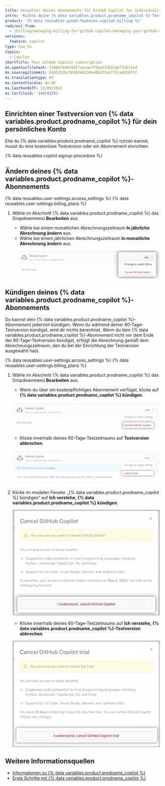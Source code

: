 ```yaml
---
title: Verwalten deines Abonnements für GitHub Copilot for Individuals
intro: 'Richte deine {% data variables.product.prodname_copilot %}-Testversion für dein persönliches Konto ein, und verwalte dein Abonnement.'
product: '{% data reusables.gated-features.copilot-billing %}'
redirect_from:
  - /billing/managing-billing-for-github-copilot/managing-your-github-copilot-subscription
versions:
  feature: copilot
type: how_to
topics:
  - Copilot
shortTitle: Your GitHub Copilot subscription
ms.openlocfilehash: 1f8b6f9581925faacae7f5ba5f2653ab713617ed
ms.sourcegitcommit: 6185352bc563024d22dee0b257e2775cadd5b797
ms.translationtype: HT
ms.contentlocale: de-DE
ms.lasthandoff: 12/09/2022
ms.locfileid: '148193291'
---
```

## Einrichten einer Testversion von {% data variables.product.prodname_copilot %} für dein persönliches Konto

Ehe du {% data variables.product.prodname_copilot %} nutzen kannst, musst du eine kostenlose Testversion oder ein Abonnement einrichten.

{% data reusables.copilot.signup-procedure %}

## Ändern deines {% data variables.product.prodname_copilot %}-Abonnements

{% data reusables.user-settings.access_settings %} {% data reusables.user-settings.billing_plans %}
1. Wähle im Abschnitt {% data variables.product.prodname_copilot %} das Dropdownmenü **Bearbeiten** aus.
   - Wähle bei einem monatlichen Abrechnungszeitraum **In jährliche Abrechnung ändern** aus.
   - Wähle bei einem jährlichen Abrechnungszeitraum **In monatliche Abrechnung ändern** aus.

   ![Screenshot: {% data variables.product.prodname_copilot %}-Abschnitt auf der Abrechnungsseite mit hervorgehobenem Dropdownmenü „Bearbeiten“](/assets/images/help/copilot/copilot-settings-edit-dropdown.png)
   

## Kündigen deines {% data variables.product.prodname_copilot %}-Abonnements

Du kannst dein {% data variables.product.prodname_copilot %}-Abonnement jederzeit kündigen. Wenn du während deiner 60-Tage-Testversion kündigst, wird dir nichts berechnet. Wenn du dein {% data variables.product.prodname_copilot %}-Abonnement nicht vor dem Ende der 60-Tage-Testversion kündigst, erfolgt die Abrechnung gemäß dem Abrechnungszeitraum, den du bei der Einrichtung der Testversion ausgewählt hast.

{% data reusables.user-settings.access_settings %} {% data reusables.user-settings.billing_plans %}
1. Wähle im Abschnitt {% data variables.product.prodname_copilot %} das Dropdownmenü **Bearbeiten** aus.
   - Wenn du über ein kostenpflichtiges Abonnement verfügst, klicke auf **{% data variables.product.prodname_copilot %} kündigen**.
   
   ![Screenshot: {% data variables.product.prodname_copilot %}-Abschnitt auf der Abrechnungsseite mit hervorgehobener Option „{% data variables.product.prodname_copilot %} kündigen“](/assets/images/help/copilot/copilot-billing-edit-dropdown.png)

   - Klicke innerhalb deines 60-Tage-Testzeitraums auf **Testversion abbrechen**.
   
   ![Screenshot: {% data variables.product.prodname_copilot %}-Abschnitt auf der Abrechnungsseite mit hervorgehobener Option „Testversion abbrechen“](/assets/images/help/copilot/copilot-cancel-trial.png)

2. Klicke im modalen Fenster „{% data variables.product.prodname_copilot %} kündigen“ auf **Ich verstehe, {% data variables.product.prodname_copilot %} kündigen**.

   ![Screenshot: Modales Fenster „{% data variables.product.prodname_copilot %} kündigen“ mit hervorgehobener Schaltfläche „Ich verstehe, {% data variables.product.prodname_copilot %} kündigen“](/assets/images/help/copilot/copilot-cancel-modal.png)

   - Klicke innerhalb deines 60-Tage-Testzeitraums auf **Ich verstehe, {% data variables.product.prodname_copilot %}-Testversion abbrechen**.

   ![Screenshot: Modales Fenster „{% data variables.product.prodname_copilot %}-Testversion abbrechen“ mit hervorgehobener Schaltfläche „Ich verstehe, Testversion abbrechen“](/assets/images/help/copilot/copilot-trial-cancel-modal.png)

## Weitere Informationsquellen

- [Informationen zu {% data variables.product.prodname_copilot %}](/copilot/overview-of-github-copilot/about-github-copilot)
- [Erste Schritte mit {% data variables.product.prodname_copilot %}](/copilot/getting-started-with-github-copilot)
